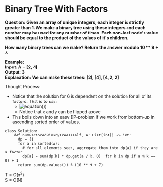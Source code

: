 # Binary Tree With Factors

<b>Question: Given an array of unique integers, each integer is strictly greater than 1. We make a binary tree using these integers and each number may be used for any number of times. Each non-leaf node's value should be equal to the product of the values of it's children.

How many binary trees can we make?  Return the answer modulo 10 ** 9 + 7.<br>

Example:  
Input: A = [2, 4]  
Output: 3  
Explanation: We can make these trees: [2], [4], [4, 2, 2]  
</b>

Thought Process:
* Notice that the solution for 6 is dependent on the solution for all of its factors. That is to say:
  * ![equation](https://latex.codecogs.com/gif.latex?trees(v)=\Sigma_{x*y==v}trees(x)*trees(y)))))
  * Notice that `x` and `y` can be flipped above
* This boils down into an easy DP-problem if we work from bottom-up in ascending sorted order of values.
```
class Solution:
    def numFactoredBinaryTrees(self, A: List[int]) -> int:
      dp = {}
      for a in sorted(A):
        # for all elements seen, aggregate them into dp[a] if they are a factor
        dp[a] = sum(dp[k] * dp.get(a / k, 0)  for k in dp if a % k == 0) + 1
      return sum(dp.values()) % (10 ** 9 + 7)
```
T = O(n<sup>2</sup>)<br>
S = O(N)
